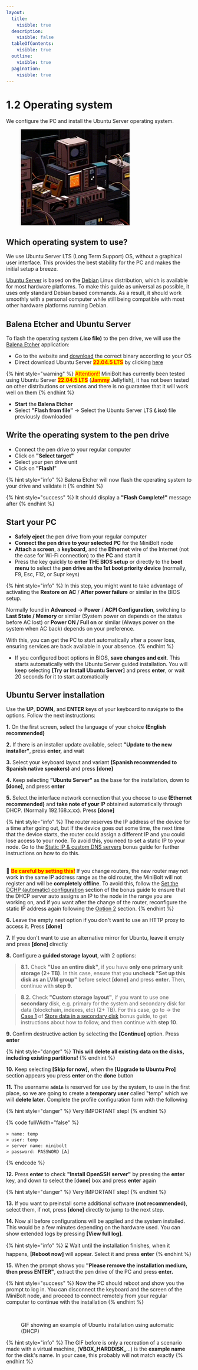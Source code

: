 ```yaml
---
layout:
  title:
    visible: true
  description:
    visible: false
  tableOfContents:
    visible: true
  outline:
    visible: true
  pagination:
    visible: true
---
```


# 1.2 Operating system

We configure the PC and install the Ubuntu Server operating system.

<figure><img src="../.gitbook/assets/operating-system.gif" alt="" width="295"><figcaption></figcaption></figure>

## Which operating system to use?

We use Ubuntu Server LTS (Long Term Support) OS, without a graphical user interface. This provides the best stability for the PC and makes the initial setup a breeze.

[Ubuntu Server](https://ubuntu.com/server/docs) is based on the [Debian](https://www.debian.org/) Linux distribution, which is available for most hardware platforms. To make this guide as universal as possible, it uses only standard Debian based commands. As a result, it should work smoothly with a personal computer while still being compatible with most other hardware platforms running Debian.

## Balena Etcher and Ubuntu Server

To flash the operating system **(.iso file)** to the pen drive, we will use the [Balena Etcher](https://www.balena.io/etcher/) application:

* Go to the website and [download](https://etcher.balena.io/#download-etcher) the correct binary according to your OS
* Direct download Ubuntu Server <mark style="color:red;">**22.04.5 LTS**</mark> by clicking [here](https://releases.ubuntu.com/22.04.5/ubuntu-22.04.5-live-server-amd64.iso)

{% hint style="warning" %}
<mark style="color:red;">Attention!!</mark> MiniBolt has currently been tested using Ubuntu Server <mark style="color:red;">**22.04.5 LTS**</mark> (<mark style="color:red;">**Jammy**</mark> Jellyfish), it has not been tested on other distributions or versions and there is no guarantee that it will work well on them
{% endhint %}

* **Start** the **Balena Etcher**
* Select **"Flash from file"** -> Select the Ubuntu Server LTS **(.iso)** file previously downloaded

## Write the operating system to the pen drive

* Connect the pen drive to your regular computer
* Click on **"Select target"**
* Select your pen drive unit
* Click on **"Flash!**"

{% hint style="info" %}
Balena Etcher will now flash the operating system to your drive and validate it
{% endhint %}

{% hint style="success" %}
It should display a **"Flash Complete!"** message after
{% endhint %}

## Start your PC

* **Safely eject** the pen drive from your regular computer
* **Connect the pen drive to your selected PC** for the MiniBolt node
* **Attach a screen**, a **keyboard,** and the **Ethernet** wire of the Internet (not the case for Wi-Fi connection) to the **PC** and start it
* Press the key quickly to **enter THE BIOS setup** or directly to the **boot menu** to select the **pen drive as the 1st boot priority device** (normally, F9, Esc, F12, or Supr keys)

{% hint style="info" %}
In this step, you might want to take advantage of activating the **Restore on AC** / **After power failure** or similar in the BIOS setup.&#x20;

Normally found in **Advanced** -> **Power** / **ACPI Configuration**, switching to **Last State / Memory** or similar (System power on depends on the status before AC lost) or **Power ON / Full on** or similar (Always power on the system when AC back) depends on your preference.&#x20;

With this, you can get the PC to start automatically after a power loss, ensuring services are back available in your absence.
{% endhint %}

* If you configured boot options in BIOS, **save changes and exit**. This starts automatically with the Ubuntu Server guided installation. You will keep selecting **\[Try or Install Ubuntu Server]** and press **enter**, or wait 20 seconds for it to start automatically

## Ubuntu Server installation

Use the **UP**, **DOWN,** and **ENTER** keys of your keyboard to navigate to the options. Follow the next instructions:

**1.** On the first screen, select the language of your choice **(English recommended)**

**2.** If there is an installer update available, select **"Update to the new installer"**, press **enter,** and wait

**3.** Select your keyboard layout and variant **(Spanish recommended to Spanish native speakers)** and press **\[done]**

**4.** Keep selecting **"Ubuntu Server"** as the base for the installation, down to **\[done],** and press **enter**

**5.** Select the interface network connection that you choose to use **(Ethernet recommended)** and **take note of your IP** obtained automatically through DHCP. (Normally 192.168.x.xx). Press **\[done]**

{% hint style="info" %}
The router reserves the IP address of the device for a time after going out, but If the device goes out some time, the next time that the device starts, the router could assign a different IP and you could lose access to your node. To avoid this, you need to set a static IP to your node. Go to the [Static IP & custom DNS servers](../bonus-guides/system/static-ip-and-custom-dns-servers.md) bonus guide for further instructions on how to do this.

\
🚨 <mark style="color:red;">**Be careful by setting this!**</mark> If you change routers, the new router may not work in the same IP address range as the old router, the MiniBolt will not register and will be **completely offline**. To avoid this, follow the [Set the DCHP (automatic) configuration](../bonus-guides/system/static-ip-and-custom-dns-servers.md#set-the-automatic-dhcp-mode-configuration-by-command-line) section of the bonus guide to ensure that the DHCP server auto assigns an IP to the node in the range you are working on, and if you want after the change of the router, reconfigure the static IP address again following the [Option 2](../bonus-guides/system/static-ip-and-custom-dns-servers.md#option-2-after-ubuntu-server-installation-by-command-line) section.
{% endhint %}

**6.** Leave the empty next option if you don't want to use an HTTP proxy to access it. Press **\[done]**

**7.** If you don't want to use an alternative mirror for Ubuntu, leave it empty and press **\[done]** directly

**8.** Configure a **guided storage layout**, with 2 options:

> **8.1.** Check **"Use an entire disk"**, if you have **only one primary unit storage (2+ TB)**. In this case, ensure that you **uncheck "Set up this disk as an LVM group"** before select **\[done]** and press **enter**. Then, continue with **step 9**.

> **8.2.** Check **"Custom storage layout"**, if you want to use one **secondary** disk, e.g. primary for the system and secondary disk for data (blockchain, indexes, etc) (2+ TB). For this case, go to -> the [Case 1](../bonus/system/store-data-secondary-disk.md#case-1-during-the-ubuntu-server-guided-installation) of [Store data in a secondary disk](../bonus/system/store-data-secondary-disk.md) bonus guide, to get instructions about how to follow, and then continue with **step 10**.

**9.** Confirm destructive action by selecting the **\[Continue]** option. Press **enter**

{% hint style="danger" %}
**This will delete all existing data on the disks, including existing partitions!**
{% endhint %}

**10.** Keep selecting **\[Skip for now],** when the **\[Upgrade to Ubuntu Pro]** section appears you press **enter** on the **done** button

**11.** The username **`admin`** is reserved for use by the system, to use in the first place, so we are going to create a **temporary user** called "temp" which we will **delete later**. Complete the profile configuration form with the following

{% hint style="danger" %}
Very IMPORTANT step!
{% endhint %}

{% code fullWidth="false" %}
```
> name: temp
> user: temp
> server name: minibolt
> password: PASSWORD [A]
```
{% endcode %}

**12.** Press **enter** to check **"Install OpenSSH server"** by pressing the **enter** key, and down to select the \[d**one]** box and press **enter** again

{% hint style="danger" %}
Very IMPORTANT step!
{% endhint %}

**13.** If you want to preinstall some additional software **(not recommended)**, select them, if not, press **\[done]** directly to jump to the next step.

**14.** Now all before configurations will be applied and the system installed. This would be a few minutes depending on the hardware used. You can show extended logs by pressing **\[View full log]**.

{% hint style="info" %}
⌛ Wait until the installation finishes, when it happens, **\[Reboot now]** will appear. Select it and press **enter**
{% endhint %}

**15.** When the prompt shows you **"Please remove the installation medium, then press ENTER"**, extract the pen drive of the PC and press **enter.**

{% hint style="success" %}
Now the PC should reboot and show you the prompt to log in. You can disconnect the keyboard and the screen of the MiniBolt node, and proceed to connect remotely from your regular computer to continue with the installation
{% endhint %}

<figure><img src="../.gitbook/assets/demo-install-os.gif" alt=""><figcaption><p>GIF showing an example of Ubuntu installation using automatic (DHCP)</p></figcaption></figure>

{% hint style="info" %}
The GIF before is only a recreation of a scenario made with a virtual machine, (**VBOX\_HARDDISK\_**...) is the **example name** for the disk's name. In your case, this probably will not match exactly
{% endhint %}
